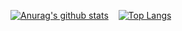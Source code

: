 <p dir="auto">

[![Anurag's github stats](https://github-readme-stats.vercel.app/api?username=99mini)](https://github.com/anuraghazra/github-readme-stats)
&nbsp;&nbsp;
[![Top Langs](https://github-readme-stats.vercel.app/api/top-langs/?username=99mini&layout=donut)](https://github.com/anuraghazra/github-readme-stats)
  
</p>

